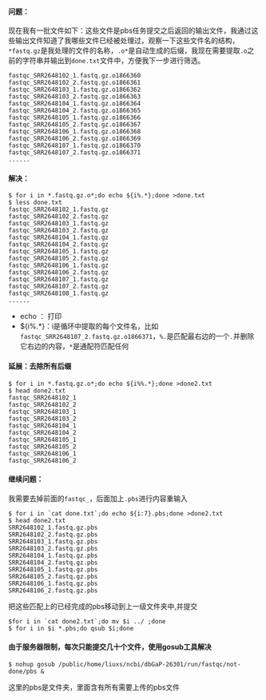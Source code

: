#### 问题：
现在我有一批文件如下：这些文件是pbs任务提交之后返回的输出文件，我通过这些输出文件知道了我哪些文件已经被处理过，观察一下这些文件名的结构，`*fastq.gz`是我处理的文件的名称，`.o*`是自动生成的后缀，我现在需要提取`.o`之前的字符串并输出到`done.txt`文件中，方便我下一步进行筛选。
```
fastqc_SRR2648102_1.fastq.gz.o1866360
fastqc_SRR2648102_2.fastq.gz.o1866361
fastqc_SRR2648103_1.fastq.gz.o1866362
fastqc_SRR2648103_2.fastq.gz.o1866363
fastqc_SRR2648104_1.fastq.gz.o1866364
fastqc_SRR2648104_2.fastq.gz.o1866365
fastqc_SRR2648105_1.fastq.gz.o1866366
fastqc_SRR2648105_2.fastq.gz.o1866367
fastqc_SRR2648106_1.fastq.gz.o1866368
fastqc_SRR2648106_2.fastq.gz.o1866369
fastqc_SRR2648107_1.fastq.gz.o1866370
fastqc_SRR2648107_2.fastq.gz.o1866371
......
```

#### 解决：
```shell
$ for i in *.fastq.gz.o*;do echo ${i%.*};done >done.txt
$ less done.txt
fastqc_SRR2648102_1.fastq.gz
fastqc_SRR2648102_2.fastq.gz
fastqc_SRR2648103_1.fastq.gz
fastqc_SRR2648103_2.fastq.gz
fastqc_SRR2648104_1.fastq.gz
fastqc_SRR2648104_2.fastq.gz
fastqc_SRR2648105_1.fastq.gz
fastqc_SRR2648105_2.fastq.gz
fastqc_SRR2648106_1.fastq.gz
fastqc_SRR2648106_2.fastq.gz
fastqc_SRR2648107_1.fastq.gz
fastqc_SRR2648107_2.fastq.gz
fastqc_SRR2648108_1.fastq.gz
......
```
- echo ： 打印
- ${i%.*}：i是循环中提取的每个文件名，比如`fastqc_SRR2648107_2.fastq.gz.o1866371`，`%.`是匹配最右边的一个`.`并删除它右边的内容，`*`是通配符匹配任何

#### 延展：去除所有后缀
```
$ for i in *.fastq.gz.o*;do echo ${i%%.*};done >done2.txt
$ head done2.txt
fastqc_SRR2648102_1
fastqc_SRR2648102_2
fastqc_SRR2648103_1
fastqc_SRR2648103_2
fastqc_SRR2648104_1
fastqc_SRR2648104_2
fastqc_SRR2648105_1
fastqc_SRR2648105_2
fastqc_SRR2648106_1
fastqc_SRR2648106_2
```

#### 继续问题：
我需要去掉前面的`fastqc_`，后面加上`.pbs`进行内容重输入
```shell
$ for i in `cat done.txt`;do echo ${i:7}.pbs;done >done2.txt
$ head done2.txt
SRR2648102_1.fastq.gz.pbs
SRR2648102_2.fastq.gz.pbs
SRR2648103_1.fastq.gz.pbs
SRR2648103_2.fastq.gz.pbs
SRR2648104_1.fastq.gz.pbs
SRR2648104_2.fastq.gz.pbs
SRR2648105_1.fastq.gz.pbs
SRR2648105_2.fastq.gz.pbs
SRR2648106_1.fastq.gz.pbs
SRR2648106_2.fastq.gz.pbs
```
把这些匹配上的已经完成的pbs移动到上一级文件夹中,并提交
```shell
$for i in `cat done2.txt`;do mv $i ../ ;done
$ for i in $i *.pbs;do qsub $i;done
```



#### 由于服务器限制，每次只能提交几十个文件，使用gosub工具解决

```shell
$ nohup gosub /public/home/liuxs/ncbi/dbGaP-26301/run/fastqc/not-done/pbs &
```

这里的pbs是文件夹，里面含有所有需要上传的pbs文件